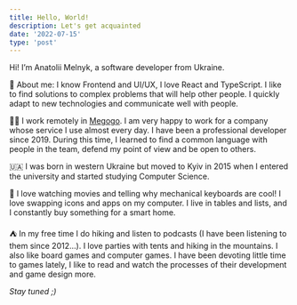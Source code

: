 ```yaml
---
title: Hello, World!
description: Let's get acquainted
date: '2022-07-15'
type: 'post'
---
```


Hi! I’m Anatolii Melnyk, a software developer from Ukraine.

👋 About me: I know Frontend and UI/UX, I love React and TypeScript. I like to find solutions to complex problems that will help other people. I quickly adapt to new technologies and communicate well with people.

👨‍💻 I work remotely in [Megogo](https://megogo.net/). I am very happy to work for a company whose service I use almost every day. I have been a professional developer since 2019. During this time, I learned to find a common language with people in the team, defend my point of view and be open to others.

🇺🇦 I was born in western Ukraine but moved to Kyiv in 2015 when I entered the university and started studying Computer Science.

🕺 I love watching movies and telling why mechanical keyboards are cool! I love swapping icons and apps on my computer. I live in tables and lists, and I constantly buy something for a smart home.

⛺ In my free time I do hiking and listen to podcasts (I have been listening to them since 2012…). I love parties with tents and hiking in the mountains. I also like board games and computer games. I have been devoting little time to games lately, I like to read and watch the processes of their development and game design more.

_Stay tuned ;)_
